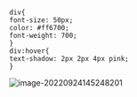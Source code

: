 ```

div{
font-size: 50px;
color: #ff6700;
font-weight: 700;
}
div:hover{
text-shadow: 2px 2px 4px pink;
}

```

![image-20220924145248201](https://manv-typora.oss-cn-hangzhou.aliyuncs.com/typora-imgimage-20220924145248201.png)